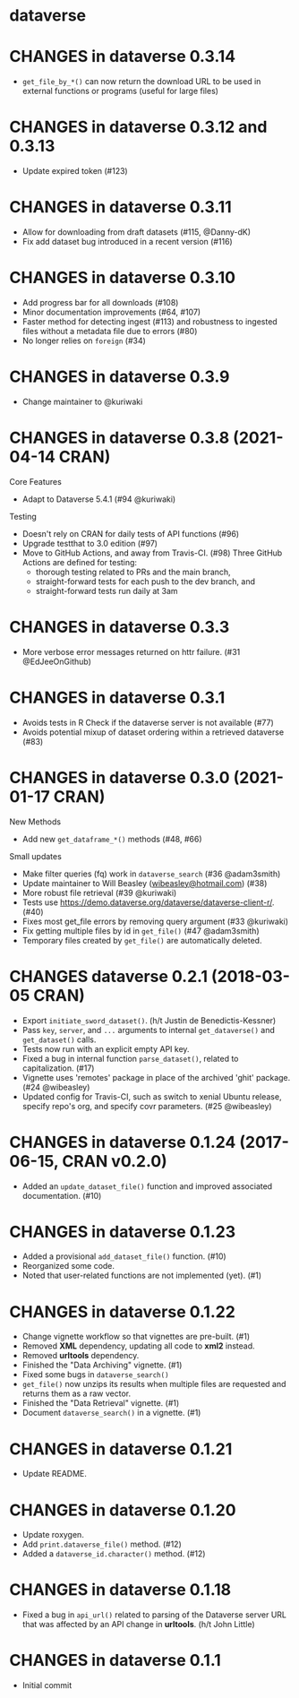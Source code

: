 # dataverse

# CHANGES in dataverse 0.3.14

* `get_file_by_*()` can now return the download URL to be used in external functions or programs (useful for large files)

# CHANGES in dataverse 0.3.12 and 0.3.13

* Update expired token (#123)

# CHANGES in dataverse 0.3.11

* Allow for downloading from draft datasets (#115, @Danny-dK)
* Fix add dataset bug introduced in a recent version (#116)

# CHANGES in dataverse 0.3.10

* Add progress bar for all downloads (#108)
* Minor documentation improvements (#64, #107)
* Faster method for detecting ingest (#113) and robustness to ingested files without a metadata file due to errors (#80)
* No longer relies on `foreign` (#34)

# CHANGES in dataverse 0.3.9

* Change maintainer to @kuriwaki

# CHANGES in dataverse 0.3.8 (2021-04-14 CRAN)

Core Features

* Adapt to Dataverse 5.4.1 (#94 @kuriwaki)

Testing

* Doesn't rely on CRAN for daily tests of API functions (#96)
* Upgrade testthat to 3.0 edition (#97)
* Move to GitHub Actions, and away from Travis-CI.  (#98)  Three GitHub Actions are defined for testing: 
  * thorough testing related to PRs and the main branch,
  * straight-forward tests for each push to the dev branch, and
  * straight-forward tests run daily at 3am

# CHANGES in dataverse 0.3.3

* More verbose error messages returned on httr failure. (#31 @EdJeeOnGithub)

# CHANGES in dataverse 0.3.1

* Avoids tests in R Check if the dataverse server is not available (#77)
* Avoids potential mixup of dataset ordering within a retrieved dataverse (#83)

# CHANGES in dataverse 0.3.0 (2021-01-17 CRAN)

New Methods

* Add new `get_dataframe_*()` methods (#48, #66)

Small updates

* Make filter queries (fq) work in `dataverse_search` (#36 @adam3smith)
* Update maintainer to Will Beasley (wibeasley@hotmail.com) (#38)
* More robust file retrieval (#39 @kuriwaki)
* Tests use https://demo.dataverse.org/dataverse/dataverse-client-r/. (#40)
* Fixes most get_file errors by removing query argument (#33 @kuriwaki)
* Fix getting multiple files by id in `get_file()` (#47 @adam3smith)
* Temporary files created by `get_file()` are automatically deleted.

# CHANGES dataverse 0.2.1 (2018-03-05 CRAN)

* Export `initiate_sword_dataset()`. (h/t Justin de Benedictis-Kessner)
* Pass `key`, `server`, and `...` arguments to internal `get_dataverse()` and `get_dataset()` calls.
* Tests now run with an explicit empty API key.
* Fixed a bug in internal function `parse_dataset()`, related to capitalization. (#17)
* Vignette uses 'remotes' package in place of the archived 'ghit' package. (#24 @wibeasley)
* Updated config for Travis-CI, such as switch to xenial Ubuntu release, specify repo's org, and specify covr parameters. (#25 @wibeasley)

# CHANGES in dataverse 0.1.24 (2017-06-15, CRAN v0.2.0)

* Added an `update_dataset_file()` function and improved associated documentation. (#10)

# CHANGES in dataverse 0.1.23

* Added a provisional `add_dataset_file()` function. (#10)
* Reorganized some code.
* Noted that user-related functions are not implemented (yet). (#1)

# CHANGES in dataverse 0.1.22

* Change vignette workflow so that vignettes are pre-built. (#1)
* Removed **XML** dependency, updating all code to **xml2** instead.
* Removed **urltools** dependency.
* Finished the "Data Archiving" vignette. (#1)
* Fixed some bugs in `dataverse_search()`
* `get_file()` now unzips its results when multiple files are requested and returns them as a raw vector.
* Finished the "Data Retrieval" vignette. (#1)
* Document `dataverse_search()` in a vignette. (#1)

# CHANGES in dataverse 0.1.21

* Update README.

# CHANGES in dataverse 0.1.20

* Update roxygen.
* Add `print.dataverse_file()` method. (#12)
* Added a `dataverse_id.character()` method. (#12)

# CHANGES in dataverse 0.1.18

* Fixed a bug in `api_url()` related to parsing of the Dataverse server URL that was affected by an API change in **urltools**. (h/t John Little)

# CHANGES in dataverse 0.1.1

* Initial commit
